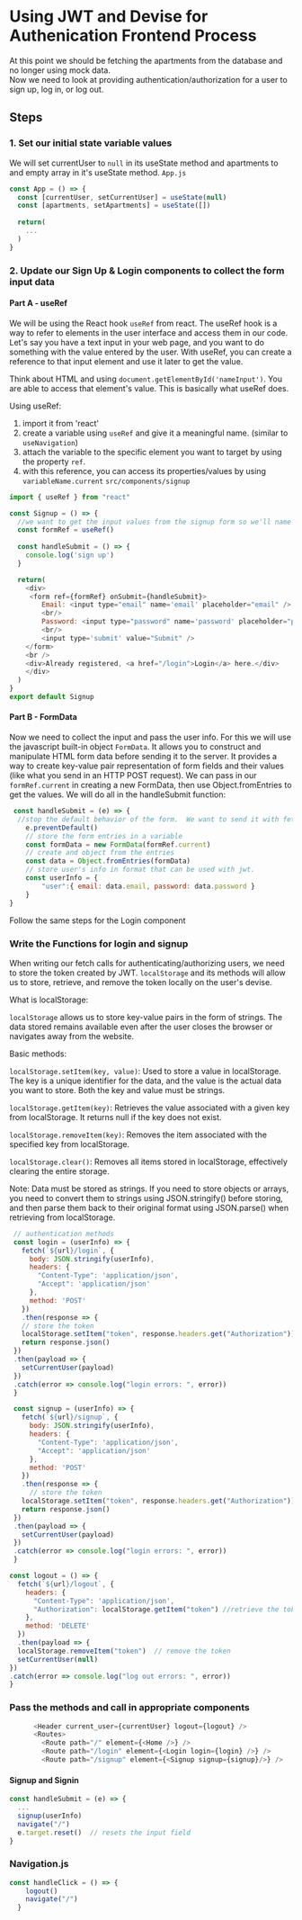 # Using JWT and Devise for Authenication Frontend Process

At this point we should be fetching the apartments from the database and no longer using mock data.  
Now we need to look at providing authentication/authorization for a user to sign up, log in, or log out.

## Steps

### 1. Set our initial state variable values
We will set currentUser to `null` in its useState method and apartments to and empty array in it's useState method.
`App.js`
```javascript
const App = () => {
  const [currentUser, setCurrentUser] = useState(null)
  const [apartments, setApartments] = useState([])
  
  return(
    ...
  )
}
```
### 2. Update our Sign Up & Login components to collect the form input data
#### Part A - useRef
We will be using the React hook `useRef` from react.  The useRef hook is a way to refer to elements in the user interface and access them in our code.  Let's say you have a text input in your web page, and you want to do something with the value entered by the user. With useRef, you can create a reference to that input element and use it later to get the value.

Think about HTML and using `document.getElementById('nameInput')`. You are able to access that element's value.  This is basically what useRef does. 

Using useRef:
1. import it from 'react'
2. create a variable using `useRef` and give it a meaningful name. (similar to `useNavigation`)
3. attach the variable to the specific element you want to target by using the property `ref`.
4. with this reference, you can access its properties/values by using `variableName.current`
`src/components/signup`
```javascript
import { useRef } from "react"

const Signup = () => {
  //we want to get the input values from the signup form so we'll name the variable 'formRef'
  const formRef = useRef()
  
  const handleSubmit = () => {
    console.log('sign up')
  }

  return(
    <div>
     <form ref={formRef} onSubmit={handleSubmit}>
        Email: <input type="email" name='email' placeholder="email" />
        <br/>
        Password: <input type="password" name='password' placeholder="password" />
        <br/>
        <input type='submit' value="Submit" />
    </form>
    <br />
    <div>Already registered, <a href="/login">Login</a> here.</div>
    </div>
  )
}
export default Signup
```
#### Part B  - FormData
Now we need to collect the input and pass the user info.  For this we will use the javascript built-in object `FormData`. It allows you to construct and manipulate HTML form data before sending it to the server.  It provides a way to create key-value pair representation of form fields and their values (like what you send in an HTTP POST request).  We can pass in our `formRef.current` in creating a new FormData, then use Object.fromEntries to get the values.  We will do all in the handleSubmit function:
```javascript
 const handleSubmit = (e) => {
  //stop the default behavior of the form.  We want to send it with fetch.
    e.preventDefault()
    // store the form entries in a variable
    const formData = new FormData(formRef.current)
    // create and object from the entries
    const data = Object.fromEntries(formData)
    // store user's info in format that can be used with jwt.
    const userInfo = {
        "user":{ email: data.email, password: data.password }
    }
}
```
Follow the same steps for the Login component

### Write the Functions for login and signup
When writing our fetch calls for authenticating/authorizing users, we need to store the token created by JWT.  `localStorage` and its methods will allow us to store, retrieve, and remove the token locally on the user's devise.  

What is localStorage:

`localStorage` allows us to store key-value pairs in the form of strings. The data stored remains available even after the user closes the browser or navigates away from the website.

Basic methods:

`localStorage.setItem(key, value)`: Used to store a value in localStorage. The key is a unique identifier for the data, and the value is the actual data you want to store. Both the key and value must be strings.

`localStorage.getItem(key)`: Retrieves the value associated with a given key from localStorage. It returns null if the key does not exist.

`localStorage.removeItem(key)`: Removes the item associated with the specified key from localStorage.

`localStorage.clear()`: Removes all items stored in localStorage, effectively clearing the entire storage.


Note: Data must be stored as strings. If you need to store objects or arrays, you need to convert them to strings using JSON.stringify() before storing, and then parse them back to their original format using JSON.parse() when retrieving from localStorage.


 ```javascript
  // authentication methods
  const login = (userInfo) => {
    fetch(`${url}/login`, {
      body: JSON.stringify(userInfo),
      headers: {
        "Content-Type": 'application/json',
        "Accept": 'application/json'
      },
      method: 'POST'
    })
    .then(response => {
    // store the token
    localStorage.setItem("token", response.headers.get("Authorization"))
    return response.json()
  })
  .then(payload => {
    setCurrentUser(payload)
  })
  .catch(error => console.log("login errors: ", error))
  }

  const signup = (userInfo) => {
    fetch(`${url}/signup`, {
      body: JSON.stringify(userInfo),
      headers: {
        "Content-Type": 'application/json',
        "Accept": 'application/json'
      },
      method: 'POST'
    })
    .then(response => {
      // store the token
    localStorage.setItem("token", response.headers.get("Authorization"))
    return response.json()
  })
  .then(payload => {
    setCurrentUser(payload)
  })
  .catch(error => console.log("login errors: ", error))
  }
  ```

  ```javascript
  const logout = () => {
    fetch(`${url}/logout`, {
      headers: {
        "Content-Type": 'application/json',
        "Authorization": localStorage.getItem("token") //retrieve the token 
      },
      method: 'DELETE'
    })
    .then(payload => {
    localStorage.removeItem("token")  // remove the token
    setCurrentUser(null)
  })
  .catch(error => console.log("log out errors: ", error))
  }
  ```
  
### Pass the methods and call in appropriate components

```javascript
      <Header current_user={currentUser} logout={logout} />
      <Routes>
        <Route path="/" element={<Home />} />
        <Route path="/login" element={<Login login={login} />} />
        <Route path="/signup" element={<Signup signup={signup}/>} />
```
#### Signup and Signin
```javascript
const handleSubmit = (e) => {
  ...
  signup(userInfo)
  navigate("/")
  e.target.reset()  // resets the input field
}
```

### Navigation.js
```javascript
const handleClick = () => {
    logout()
    navigate("/")
  }
```
